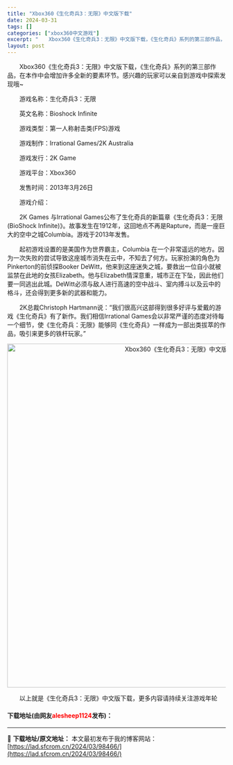 ```yaml
---
title: "Xbox360《生化奇兵3：无限》中文版下载"
date: 2024-03-31
tags: []
categories: ["xbox360中文游戏"]
excerpt: "　　Xbox360《生化奇兵3：无限》中文版下载，《生化奇兵》系列的第三部作品，在本作中会增加许多全新的要素环节。感兴趣的玩家可以亲自到游戏中探索发现哦~ 　　游戏名称：生化奇兵3：无限 　　英文名称：Bioshock Infinite 　　游戏类型：第一人称射击类(FPS)游戏 　　游戏制作：Ir&hellip;"
layout: post
---
```


 <p>　　Xbox360《生化奇兵3：无限》中文版下载，《生化奇兵》系列的第三部作品，在本作中会增加许多全新的要素环节。感兴趣的玩家可以亲自到游戏中探索发现哦~</p> <p>　　游戏名称：生化奇兵3：无限</p> <p>　　英文名称：Bioshock Infinite</p> <p>　　游戏类型：第一人称射击类(FPS)游戏</p> <p>　　游戏制作：Irrational Games/2K Australia</p> <p>　　游戏发行：2K Game</p> <p>　　游戏平台：Xbox360</p> <p>　　发售时间：2013年3月26日</p> <p>　　游戏介绍：</p> <p>　　2K Games 与Irrational Games公布了生化奇兵的新篇章《生化奇兵3：无限(BioShock Infinite)》。故事发生在1912年，这回地点不再是Rapture，而是一座巨大的空中之城Columbia。游戏于2013年发售。</p> <p>　　起初游戏设置的是美国作为世界霸主，Columbia 在一个非常遥远的地方。因为一次失败的尝试导致这座城市消失在云中，不知去了何方。玩家扮演的角色为Pinkerton的前侦探Booker DeWitt，他来到这座迷失之城，要救出一位自小就被监禁在此地的女孩Elizabeth。他与Elizabeth情深意重，城市正在下坠，因此他们要一同逃出此城。DeWitt必须与敌人进行高速的空中战斗、室内搏斗以及云中的格斗，还会得到更多新的武器和能力。</p> <p>　　2K总裁Christoph Hartmann说：&ldquo;我们很高兴这部得到很多好评与爱戴的游戏《生化奇兵》有了新作。我们相信Irrational Games会以非常严谨的态度对待每一个细节，使《生化奇兵：无限》能够同《生化奇兵》一样成为一部出类拔萃的作品，吸引来更多的铁杆玩家。&rdquo;</p> <p align="center"><img align="" border="0" src="https://lad.sfcrom.cn/wp-content/uploads/2024/03/20240330_66083e2b52892.jpg" width="791" alt="Xbox360《生化奇兵3：无限》中文版下载" /></p> <p>　　以上就是《生化奇兵3：无限》中文版下载，更多内容请持续关注游戏年轮</p> <p><h4>下载地址(由网友<font color="red">alesheep1124</font>发布)：</h4></p> 

---
📖 **下载地址/原文地址：** 本文最初发布于我的博客网站：[https://lad.sfcrom.cn/2024/03/98466/](https://lad.sfcrom.cn/2024/03/98466/)
